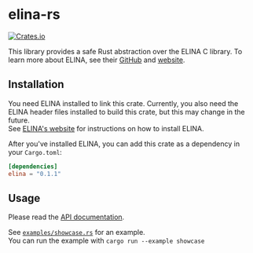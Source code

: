 # elina-rs

[![Crates.io](https://img.shields.io/crates/v/elina)](https://crates.io/crates/elina)

This library provides a safe Rust abstraction over the ELINA C library. To learn more about
ELINA, see their [GitHub](https://github.com/eth-sri/ELINA/) and [website](http://elina.ethz.ch/).

## Installation

You need ELINA installed to link this crate. Currently, you also need the ELINA header files
installed to build this crate, but this may change in the future.  
See [ELINA's website](http://elina.ethz.ch/) for instructions on how to install ELINA.

After you've installed ELINA, you can add this crate as a dependency in your `Cargo.toml`:
```toml
[dependencies]
elina = "0.1.1"
```

## Usage

Please read the [API documentation](https://docs.rs/elina).

See [`examples/showcase.rs`](examples/showcase.rs) for an example.  
You can run the example with `cargo run --example showcase`